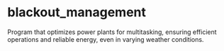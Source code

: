 # blackout_management
Program that optimizes power plants for multitasking, ensuring efficient operations and reliable energy, even in varying weather conditions.
